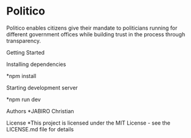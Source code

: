 # Politico
Politico enables citizens give their mandate to politicians running for different government offices while building trust in the process through transparency.

Getting Started

Installing dependencies

*npm install

Starting development server

*npm run dev

Authors
*JABIRO Christian

License
*This project is licensed under the MIT License - see the LICENSE.md file for details
